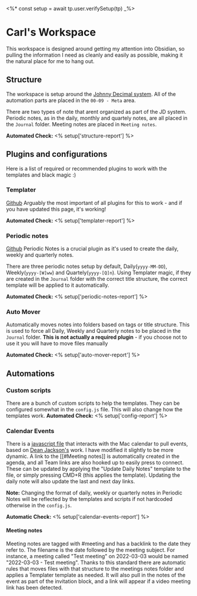 <%*
const setup = await tp.user.verifySetup(tp) 
_%>
# Carl's Workspace
This workspace is designed around getting my attention into Obsidian, so pulling the information I need as cleanly and easily as possible, making it the natural place for me to hang out.

## Structure
The workspace is setup around the [Johnny Decimal system](https://johnnydecimal.com/). All of the automation parts are placed in the `00-09 - Meta` area.

There are two types of note that arent organized as part of the JD system.
Periodic notes, as in the daily, monthly and quartely notes, are all placed in the `Journal` folder. Meeting notes are placed in `Meeting notes`.

**Automated Check:**
<% setup['structure-report'] %>

## Plugins and configurations
Here is a list of required or recommended plugins to work with the templates and black magic :)

### Templater
[Github](https://github.com/SilentVoid13/Templater)
Arguably the most important of all plugins for this to work - and if you have updated this page, it's working!

**Automated Check:**
<% setup['templater-report'] %>

### Periodic notes
[Github](https://github.com/liamcain/obsidian-periodic-notes)
Periodic Notes is a crucial plugin as it's used to create the daily, weekly and quarterly notes.

There are three periodic notes setup by default, Daily(`yyyy-MM-DD`), Weekly(`yyyy-[W]ww`) and Quartely(`yyyy-[Q]n`). Using Templater magic, if they are created in the `Journal` folder with the correct title structure, the correct template will be applied to it automatically.

**Automated Check:**
<% setup['periodic-notes-report'] %>

### Auto Mover
Automatically moves notes into folders based on tags or title structure. This is used to force all Daily, Weekly and Quarterly notes to be placed in the `Journal` folder.
**This is not actually a required plugin** - if you choose not to use it you will have to move files manually

**Automated Check:**
<% setup['auto-mover-report'] %>

## Automations
### Custom scripts
There are a bunch of custom scripts to help the templates. They can be configured somewhat in the `config.js` file. This will also change how the templates work.
**Automated Check:**
<% setup['config-report'] %>

### Calendar Events
There is a [javascript file](obsidian://open?file=00-09%20-%20Meta%2F01%20-%20Helpers%2F01.03%20-%20Executables%2FCalendarEvents.js) that interacts with the Mac calendar to pull events, based on [Dean Jackson's](https://www.deanishe.net/post/2020/05/workflow-video-conferences/) work. I have modified it slightly to be more dynamic.
A link to the [[#Meeting notes]] is automatically created in the agenda, and all Team links are also hooked up to easily press to connect. These can be updated by applying the "Update Daily Notes" template to the file, or simply pressing CMD+R (this applies the template).
Updating the daily note will also update the last and next day links.

**Note:** Changing the format of daily, weekly or quarterly notes in Periodic Notes will be reflected by the templates and scripts if not hardcoded otherwise in the `config.js`.

**Automatic Check:**
<% setup['calendar-events-report'] %>

#### Meeting notes
Meeting notes are tagged with #meeting and has a backlink to the date they refer to. The filename is the date followed by the meeting subject. For instance, a meeting called "Test meeting" on 2022-03-03 would be named "2022-03-03 - Test meeting".
Thanks to this standard there are automatic rules that moves files with that structure to the meetings notes folder and applies a Templater template as needed.
It will also pull in the notes of the event as part of the invitation block, and a link will appear if a video meeting link has been detected.